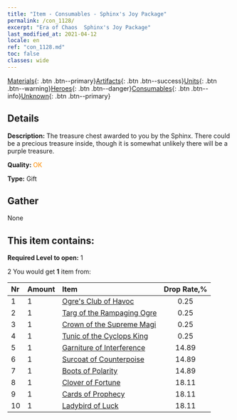 ```yaml
---
title: "Item - Consumables - Sphinx's Joy Package"
permalink: /con_1128/
excerpt: "Era of Chaos  Sphinx's Joy Package"
last_modified_at: 2021-04-12
locale: en
ref: "con_1128.md"
toc: false
classes: wide
---
```

 [Materials](/){: .btn .btn--primary}[Artifacts](/Artifacts/){: .btn .btn--success}[Units](/Units/){: .btn .btn--warning}[Heroes](/Heroes/){: .btn .btn--danger}[Consumables](/Consumables/){: .btn .btn--info}[Unknown](/Unknown/){: .btn .btn--primary}

## Details
 **Description:** The treasure chest awarded to you by the Sphinx. There could be a precious treasure inside, though it is somewhat unlikely there will be a purple treasure. 

 **Quality:** <span style="color: #FF8C00">OK</span>

 **Type:** Gift

## Gather

  None

## This item contains:

 **Required Level to open:** 1

 2 You would get **1** item  from:

  | Nr | Amount |     Item    | Drop Rate,% |
  |:---|:-------|:------------|:---------:|
  | 1 | 1 | [Ogre's Club of Havoc](/Items/art_125/) | 0.25 | 
  | 2 | 1 | [Targ of the Rampaging Ogre](/Items/art_126/) | 0.25 | 
  | 3 | 1 | [Crown of the Supreme Magi](/Items/art_127/) | 0.25 | 
  | 4 | 1 | [Tunic of the Cyclops King](/Items/art_128/) | 0.25 | 
  | 5 | 1 | [Garniture of Interference](/Items/art_118/) | 14.89 | 
  | 6 | 1 | [Surcoat of Counterpoise](/Items/art_119/) | 14.89 | 
  | 7 | 1 | [Boots of Polarity](/Items/art_120/) | 14.89 | 
  | 8 | 1 | [Clover of Fortune](/Items/art_109/) | 18.11 | 
  | 9 | 1 | [Cards of Prophecy](/Items/art_110/) | 18.11 | 
  | 10 | 1 | [Ladybird of Luck](/Items/art_111/) | 18.11 | 
